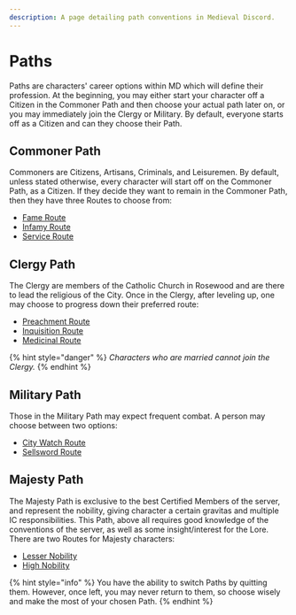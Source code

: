 ```yaml
---
description: A page detailing path conventions in Medieval Discord.
---
```


# Paths

Paths are characters' career options within MD which will define their profession. At the beginning, you may either start your character off a Citizen in the Commoner Path and then choose your actual path later on, or you may immediately join the Clergy or Military. By default, everyone starts off as a Citizen and can they choose their Path.

##  Commoner Path

Commoners are Citizens, Artisans, Criminals, and Leisuremen. By default, unless stated otherwise, every character will start off on the Commoner Path, as a Citizen. If they decide they want to remain in the Commoner Path, then they have three Routes to choose from:

* [Fame Route](../../commoner/fame/)
* [Infamy Route](../../commoner/infamy/)
* [Service Route](../../commoner/service/)

## Clergy Path

The Clergy are members of the Catholic Church in Rosewood and are there to lead the religious of the City. Once in the Clergy, after leveling up, one may choose to progress down their preferred route:

* [Preachment Route](../../clergy/preachment/)
* [Inquisition Route](../../clergy/inquisition/)
* [Medicinal Route](../../clergy/medicinal/)

{% hint style="danger" %}
_Characters who are married cannot join the Clergy._
{% endhint %}

## Military Path

Those in the Military Path may expect frequent combat. A person may choose between two options:

* [City Watch Route](../../military/city-watch/)
* [Sellsword Route](../../military/sellsword.md)

## Majesty Path

The Majesty Path is exclusive to the best Certified Members of the server, and represent the nobility, giving character a certain gravitas and multiple IC responsibilities. This Path, above all requires good knowledge of the conventions of the server, as well as some insight/interest for the Lore. There are two Routes for Majesty characters:

* [Lesser Nobility](../../majesty-path/lesser-nobility.md)
* [High Nobility](../../majesty-path/high-nobility.md)

{% hint style="info" %}
You have the ability to switch Paths by quitting them. However, once left, you may never return to them, so choose wisely and make the most of your chosen Path.
{% endhint %}

